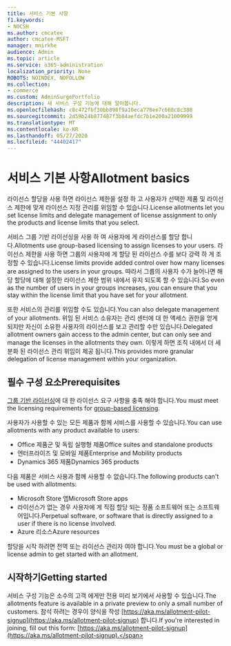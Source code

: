 ```yaml
---
title: 서비스 기본 사항
f1.keywords:
- NOCSH
ms.author: cmcatee
author: cmcatee-MSFT
manager: mnirkhe
audience: Admin
ms.topic: article
ms.service: o365-administration
localization_priority: None
ROBOTS: NOINDEX, NOFOLLOW
ms.collection:
- commerce
ms.custom: AdminSurgePortfolio
description: 새 서비스 구성 기능에 대해 알아봅니다.
ms.openlocfilehash: c8c472fbf30bb898f9a10eca778ee7c668c8c388
ms.sourcegitcommit: 2d59b24b877487f3b84aefdc7b1e200a21009999
ms.translationtype: MT
ms.contentlocale: ko-KR
ms.lasthandoff: 05/27/2020
ms.locfileid: "44402417"
---
```

# <a name="allotment-basics"></a><span data-ttu-id="985e9-103">서비스 기본 사항</span><span class="sxs-lookup"><span data-stu-id="985e9-103">Allotment basics</span></span>

<span data-ttu-id="985e9-104">라이선스 할당을 사용 하면 라이선스 제한을 설정 하 고 사용자가 선택한 제품 및 라이선스 제한에 맞게 라이선스 지정 관리를 위임할 수 있습니다.</span><span class="sxs-lookup"><span data-stu-id="985e9-104">License allotments let you set license limits and delegate management of license assignment to only the products and license limits that you select.</span></span>

<span data-ttu-id="985e9-105">서비스 그룹 기반 라이선싱을 사용 하 여 사용자에 게 라이선스를 할당 합니다.</span><span class="sxs-lookup"><span data-stu-id="985e9-105">Allotments use group-based licensing to assign licenses to your users.</span></span> <span data-ttu-id="985e9-106">라이선스 제한을 사용 하면 그룹의 사용자에 게 할당 된 라이선스 수를 보다 강력 하 게 조정할 수 있습니다.</span><span class="sxs-lookup"><span data-stu-id="985e9-106">License limits provide added control over how many licenses are assigned to the users in your groups.</span></span> <span data-ttu-id="985e9-107">따라서 그룹의 사용자 수가 늘어나면 해당 할당에 대해 설정한 라이선스 제한 범위 내에서 유지 되도록 할 수 있습니다.</span><span class="sxs-lookup"><span data-stu-id="985e9-107">So even as the number of users in your groups increases, you can ensure that you stay within the license limit that you have set for your allotment.</span></span>

<span data-ttu-id="985e9-108">또한 서비스의 관리를 위임할 수도 있습니다.</span><span class="sxs-lookup"><span data-stu-id="985e9-108">You can also delegate management of your allotments.</span></span> <span data-ttu-id="985e9-109">위임 된 서비스 소유자는 관리 센터에 대 한 액세스 권한을 얻게 되지만 자신이 소유한 사용자의 라이선스를 보고 관리할 수만 있습니다.</span><span class="sxs-lookup"><span data-stu-id="985e9-109">Delegated allotment owners gain access to the admin center, but can only see and manage the licenses in the allotments they own.</span></span> <span data-ttu-id="985e9-110">이렇게 하면 조직 내에서 더 세분화 된 라이선스 관리 위임이 제공 됩니다.</span><span class="sxs-lookup"><span data-stu-id="985e9-110">This provides more granular delegation of license management within your organization.</span></span>

## <a name="prerequisites"></a><span data-ttu-id="985e9-111">필수 구성 요소</span><span class="sxs-lookup"><span data-stu-id="985e9-111">Prerequisites</span></span>

<span data-ttu-id="985e9-112">[그룹 기반 라이선싱](https://docs.microsoft.com/azure/active-directory/fundamentals/active-directory-licensing-whatis-azure-portal#licensing-requirements)에 대 한 라이선스 요구 사항을 충족 해야 합니다.</span><span class="sxs-lookup"><span data-stu-id="985e9-112">You must meet the licensing requirements for [group-based licensing](https://docs.microsoft.com/azure/active-directory/fundamentals/active-directory-licensing-whatis-azure-portal#licensing-requirements).</span></span>

<span data-ttu-id="985e9-113">사용자가 사용할 수 있는 모든 제품과 함께 서비스를 사용할 수 있습니다.</span><span class="sxs-lookup"><span data-stu-id="985e9-113">You can use allotments with any product available to users:</span></span>

- <span data-ttu-id="985e9-114">Office 제품군 및 독립 실행형 제품</span><span class="sxs-lookup"><span data-stu-id="985e9-114">Office suites and standalone products</span></span>
- <span data-ttu-id="985e9-115">엔터프라이즈 및 모바일 제품</span><span class="sxs-lookup"><span data-stu-id="985e9-115">Enterprise and Mobility products</span></span>
- <span data-ttu-id="985e9-116">Dynamics 365 제품</span><span class="sxs-lookup"><span data-stu-id="985e9-116">Dynamics 365 products</span></span>

<span data-ttu-id="985e9-117">다음 제품은 서비스 사용과 함께 사용할 수 없습니다.</span><span class="sxs-lookup"><span data-stu-id="985e9-117">The following products can't be used with allotments:</span></span>

- <span data-ttu-id="985e9-118">Microsoft Store 앱</span><span class="sxs-lookup"><span data-stu-id="985e9-118">Microsoft Store apps</span></span>
- <span data-ttu-id="985e9-119">라이선스가 없는 경우 사용자에 게 직접 할당 되는 정품 소프트웨어 또는 소프트웨어입니다.</span><span class="sxs-lookup"><span data-stu-id="985e9-119">Perpetual software, or software that is directly assigned to a user if there is no license involved.</span></span>
- <span data-ttu-id="985e9-120">Azure 리소스</span><span class="sxs-lookup"><span data-stu-id="985e9-120">Azure resources</span></span>

<span data-ttu-id="985e9-121">할당을 시작 하려면 전역 또는 라이선스 관리자 여야 합니다.</span><span class="sxs-lookup"><span data-stu-id="985e9-121">You must be a global or license admin to get started with an allotment.</span></span>

## <a name="getting-started"></a><span data-ttu-id="985e9-122">시작하기</span><span class="sxs-lookup"><span data-stu-id="985e9-122">Getting started</span></span>

<span data-ttu-id="985e9-123">서비스 구성 기능은 소수의 고객 에게만 전용 미리 보기에서 사용할 수 있습니다.</span><span class="sxs-lookup"><span data-stu-id="985e9-123">The allotments feature is available in a private preview to only a small number of customers.</span></span> <span data-ttu-id="985e9-124">참석 하려는 경우이 양식을 작성 [https://aka.ms/allotment-pilot-signup](https://aka.ms/allotment-pilot-signup) 합니다.</span><span class="sxs-lookup"><span data-stu-id="985e9-124">If you're interested in joining, fill out this form: [https://aka.ms/allotment-pilot-signup](https://aka.ms/allotment-pilot-signup).</span></span>

